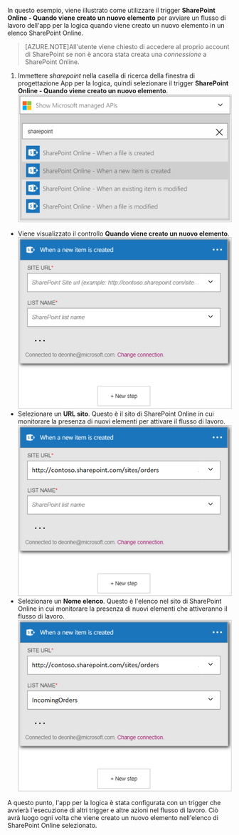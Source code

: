 In questo esempio, viene illustrato come utilizzare il trigger **SharePoint Online - Quando viene creato un nuovo elemento** per avviare un flusso di lavoro dell'app per la logica quando viene creato un nuovo elemento in un elenco SharePoint Online.

>[AZURE.NOTE]All'utente viene chiesto di accedere al proprio account di SharePoint se non è ancora stata creata una *connessione* a SharePoint Online.

1. Immettere *sharepoint* nella casella di ricerca della finestra di progettazione App per la logica, quindi selezionare il trigger **SharePoint Online - Quando viene creato un nuovo elemento**. ![Immagine del trigger di SharePoint Online](./media/connectors-create-api-sharepointonline/trigger-1.png)
- Viene visualizzato il controllo **Quando viene creato un nuovo elemento**. ![Immagine del trigger di SharePoint Online 2](./media/connectors-create-api-sharepointonline/trigger-2.png)
- Selezionare un **URL sito**. Questo è il sito di SharePoint Online in cui monitorare la presenza di nuovi elementi per attivare il flusso di lavoro. ![Immagine del trigger di SharePoint Online 3](./media/connectors-create-api-sharepointonline/trigger-3.png)
- Selezionare un **Nome elenco**. Questo è l'elenco nel sito di SharePoint Online in cui monitorare la presenza di nuovi elementi che attiveranno il flusso di lavoro. ![Immagine del trigger di SharePoint Online 4](./media/connectors-create-api-sharepointonline/trigger-4.png)

A questo punto, l'app per la logica è stata configurata con un trigger che avvierà l'esecuzione di altri trigger e altre azioni nel flusso di lavoro. Ciò avrà luogo ogni volta che viene creato un nuovo elemento nell'elenco di SharePoint Online selezionato.

<!---HONumber=AcomDC_0727_2016-->